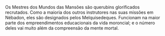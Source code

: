 ﻿Os Mestres dos Mundos das Mansões são querubins glorificados recrutados. Como a maioria dos outros instrutores nas suas missões em Nébadon, eles são designados pelos Melquisedeques. Funcionam na maior parte dos empreendimentos educacionais da vida moroncial; e o número deles vai muito além da compreensão da mente mortal.